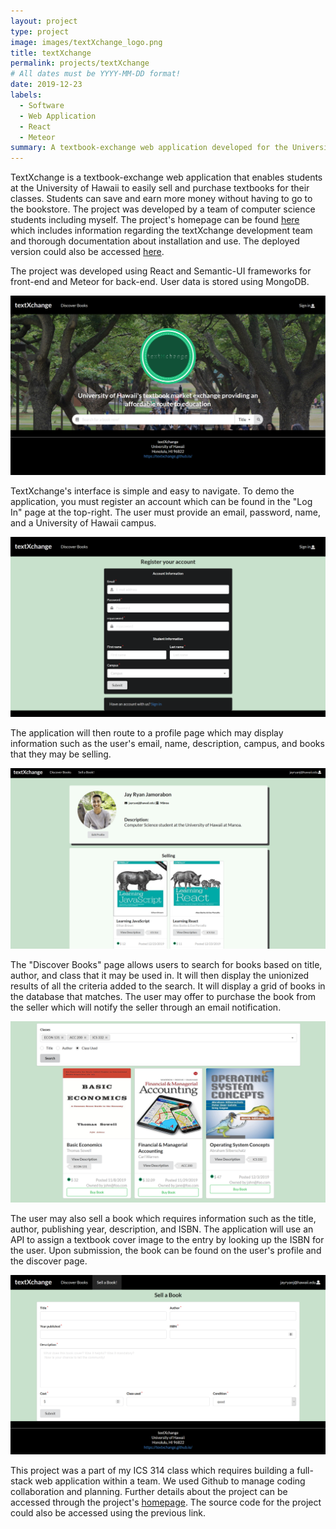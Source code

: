 ```yaml
---
layout: project
type: project
image: images/textXchange_logo.png
title: textXchange
permalink: projects/textXchange
# All dates must be YYYY-MM-DD format!
date: 2019-12-23
labels:
  - Software
  - Web Application
  - React
  - Meteor
summary: A textbook-exchange web application developed for the University of Hawaii community.
---
```


TextXchange is a textbook-exchange web application that enables students at the University of Hawaii to easily sell and purchase textbooks for their classes. Students can save and earn more money without having to go to the bookstore. The project was developed by a team of computer science students including myself. The project's homepage can be found [here](https://textxchange.github.io/) which includes information regarding the textXchange development team and thorough documentation about installation and use. The deployed version could also be accessed [here](textxchange.meteorapp.com).

The project was developed using React and Semantic-UI frameworks for front-end and Meteor for back-end. User data is stored using MongoDB.
 

<img class="ui image" src="../images/textXchange_landing.png">

TextXchange's interface is simple and easy to navigate. To demo the application, you must register an account which can be found in the "Log In" page at the top-right. The user must provide an email, password, name, and a University of Hawaii campus. 

<img class="ui image" src="../images/textXchange_registration.png">

The application will then route to a profile page which may display information such as the user's email, name, description, campus, and books that they may be selling.

<img class="ui image" src="../images/textXchange_profile.png">

The "Discover Books" page allows users to search for books based on title, author, and class that it may be used in. It will then display the unionized results of all the criteria added to the search. It will display a grid of books in the database that matches. The user may offer to purchase the book from the seller which will notify the seller through an email notification. 

<img class="ui image" src="../images/textXchange_discover.png">

The user may also sell a book which requires information such as the title, author, publishing year, description, and ISBN. The application will use an API to assign a textbook cover image to the entry by looking up the ISBN for the user. Upon submission, the book can be found on the user's profile and the discover page. 

<img class="ui image" src="../images/textXchange_sell.png">

This project was a part of my ICS 314 class which requires building a full-stack web application within a team. We used Github to manage coding collaboration and planning. Further details about the project can be accessed through the project's [homepage](https://textxchange.github.io/). The source code for the project could also be accessed using the previous link. 


